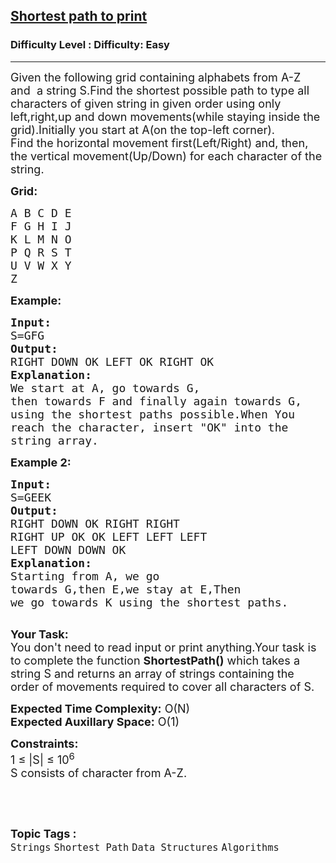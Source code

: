 <h2><a href="https://www.geeksforgeeks.org/problems/shortest-path-to-print4223/1?page=1&category=Strings&status=unsolved,attempted&sortBy=accuracy">Shortest path to print</a></h2><h3>Difficulty Level : Difficulty: Easy</h3><hr><div class="problems_problem_content__Xm_eO"><p><span style="font-size:18px">Given the following&nbsp;grid&nbsp;containing alphabets from A-Z and&nbsp; a string S.Find the shortest possible path to type all characters of given string in given order using only left,right,up and down movements(while staying inside the grid).Initially you start at A(on the top-left corner).<br>
Find the horizontal movement first(Left/Right) and, then, the vertical movement(Up/Down) for each character of the string.</span></p>

<p><span style="font-size:18px"><strong>Grid:</strong></span></p>

<pre><span style="font-size:18px">A B C D E
F G H I J
K L M N O
P Q R S T
U V W X Y
Z
</span></pre>

<p><span style="font-size:18px"><strong>Example:</strong></span></p>

<pre><span style="font-size:18px"><strong>Input:</strong>
S=GFG
<strong>Output:</strong>
RIGHT DOWN OK LEFT OK RIGHT OK 
<strong>Explanation:
</strong>We start at A, go towards G,
then towards F and finally again towards G,
using the shortest paths possible.When You
reach the character, insert "OK" into the
string array.</span></pre>

<p><span style="font-size:18px"><strong>Example 2:</strong></span></p>

<pre><span style="font-size:18px"><strong>Input:</strong>
S=GEEK
<strong>Output:
</strong>RIGHT DOWN OK RIGHT RIGHT
RIGHT UP OK OK LEFT LEFT LEFT
LEFT DOWN DOWN OK 
<strong>Explanation:
</strong>Starting from A, we go 
towards G,then E,we stay at E,Then 
we go towards K using the shortest paths.</span>

</pre>

<p><span style="font-size:18px"><strong>Your Task:</strong><br>
You don't need to read input or print anything.Your task is to complete the function&nbsp;<strong>ShortestPath()</strong> which takes a string S and returns an array of strings containing the order of movements required to&nbsp;cover all characters of S.</span></p>

<p><span style="font-size:18px"><strong>Expected Time Complexity:</strong> O(N)<br>
<strong>Expected Auxillary Space:</strong> O(1)</span></p>

<p><span style="font-size:18px"><strong>Constraints:</strong><br>
1 ≤ |S|&nbsp;≤ 10<sup>6</sup><br>
S consists of character from A-Z.</span></p>

<p>&nbsp;</p>
</div><br><p><span style=font-size:18px><strong>Topic Tags : </strong><br><code>Strings</code>&nbsp;<code>Shortest Path</code>&nbsp;<code>Data Structures</code>&nbsp;<code>Algorithms</code>&nbsp;
